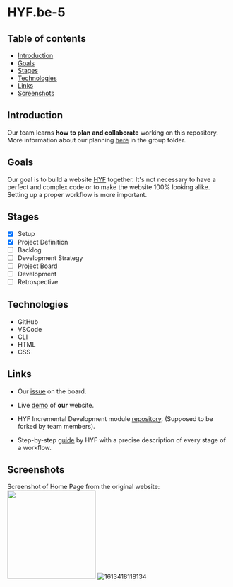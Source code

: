 # HYF.be-5

## Table of contents

  - [Introduction](#introduction)
  - [Goals](#goals)
  - [Stages](#stages)
  - [Technologies](#technologies)
  - [Links](#links)
  - [Screenshots](#screenshots)

## Introduction

Our team learns **how to plan and collaborate** working on this repository.
More information about our planning [here](https://github.com/OksanaShulha/HYF.be-5/tree/main/planning) in the group folder.

## Goals

Our goal is to build a website [HYF](https://hackyourfuture.be/) together. It's not necessary to have a perfect and complex code or to make the website 100% looking alike. Setting up a proper workflow is more important.

## Stages

- [X] Setup
- [X] Project Definition
- [ ] Backlog
- [ ] Development Strategy
- [ ] Project Board
- [ ] Development
- [ ] Retrospective

## Technologies

- GitHub
- VSCode
- CLI
- HTML
- CSS

## Links

- Our [issue](https://github.com/HackYourFutureBelgium/class-13-14/issues/121) on the board.

- Live [demo](https://github.com/OksanaShulha/HYF.be-5) of **our** website.

- HYF Incremental Development module [repository](https://github.com/HackYourFutureBelgium/incremental-development). (Supposed to be forked by team members).
- Step-by-step [guide](https://github.com/HackYourFutureBelgium/incremental-development/tree/master/planning-and-collaborating) by HYF with a precise description of every stage of a workflow.




## Screenshots

Screenshot of Home Page from the original website:
<img src="https://user-images.githubusercontent.com/73791189/107987478-6433e200-6fce-11eb-97be-f583782ade59.png" width="200">
![1613418118134](https://user-images.githubusercontent.com/73791189/107987478-6433e200-6fce-11eb-97be-f583782ade59.png)

